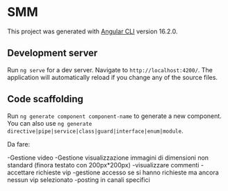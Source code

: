 # SMM

This project was generated with [Angular CLI](https://github.com/angular/angular-cli) version 16.2.0.

## Development server

Run `ng serve` for a dev server. Navigate to `http://localhost:4200/`. The application will automatically reload if you change any of the source files.

## Code scaffolding

Run `ng generate component component-name` to generate a new component. You can also use `ng generate directive|pipe|service|class|guard|interface|enum|module`.

Da fare:

-Gestione video 
-Gestione visualizzazione immagini di dimensioni non standard (finora testato con 200px\*200px)
-visualizzare commenti
-accettare richieste vip
-gestione accesso se si hanno richieste ma ancora nessun vip selezionato
-posting in canali specifici